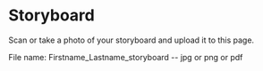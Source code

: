 # Storyboard

Scan or take a photo of your storyboard and upload it to this page.

File name: Firstname_Lastname_storyboard -- jpg or png or pdf
